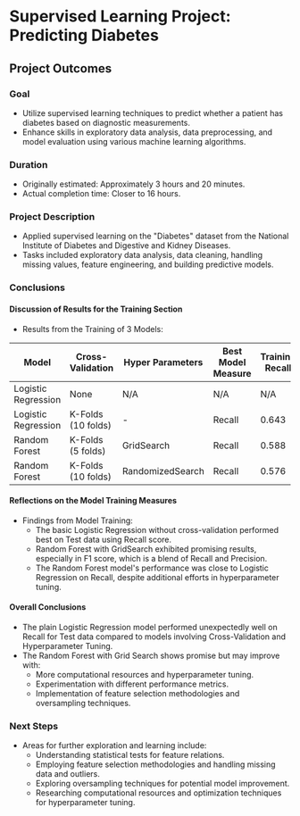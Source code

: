 # Supervised Learning Project: Predicting Diabetes

## Project Outcomes

### Goal

- Utilize supervised learning techniques to predict whether a patient has diabetes based on diagnostic measurements.
- Enhance skills in exploratory data analysis, data preprocessing, and model evaluation using various machine learning algorithms.

### Duration

- Originally estimated: Approximately 3 hours and 20 minutes.
- Actual completion time: Closer to 16 hours.

### Project Description

- Applied supervised learning on the "Diabetes" dataset from the National Institute of Diabetes and Digestive and Kidney Diseases.
- Tasks included exploratory data analysis, data cleaning, handling missing values, feature engineering, and building predictive models.

### Conclusions

#### Discussion of Results for the Training Section

- Results from the Training of 3 Models:

| Model                      | Cross-Validation | Hyper Parameters | Best Model Measure | Training Recall | Test Recall | Test F1 Score |
|----------------------------|------------------|------------------|--------------------|-----------------|-------------|---------------|
| Logistic Regression        | None             | N/A              | N/A                | N/A             | 0.67        | 0.66          |
| Logistic Regression        | K-Folds (10 folds)| -                | Recall             | 0.643           | 0.6         | 0.706         |
| Random Forest              | K-Folds (5 folds) | GridSearch       | Recall             | 0.588           | 0.667       | 0.727         |
| Random Forest              | K-Folds (10 folds)| RandomizedSearch | Recall             | 0.576           | 0.6         | 0.679         |

#### Reflections on the Model Training Measures

- Findings from Model Training:
  - The basic Logistic Regression without cross-validation performed best on Test data using Recall score.
  - Random Forest with GridSearch exhibited promising results, especially in F1 score, which is a blend of Recall and Precision.
  - The Random Forest model's performance was close to Logistic Regression on Recall, despite additional efforts in hyperparameter tuning.

#### Overall Conclusions

- The plain Logistic Regression model performed unexpectedly well on Recall for Test data compared to models involving Cross-Validation and Hyperparameter Tuning.
- The Random Forest with Grid Search shows promise but may improve with:
  - More computational resources and hyperparameter tuning.
  - Experimentation with different performance metrics.
  - Implementation of feature selection methodologies and oversampling techniques.

### Next Steps

- Areas for further exploration and learning include:
  - Understanding statistical tests for feature relations.
  - Employing feature selection methodologies and handling missing data and outliers.
  - Exploring oversampling techniques for potential model improvement.
  - Researching computational resources and optimization techniques for hyperparameter tuning.
